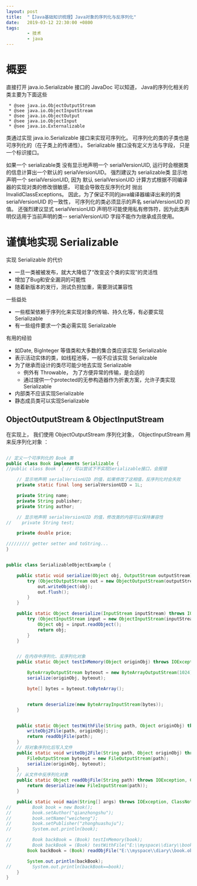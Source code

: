 ```yaml
---
layout: post
title:  "【Java基础知识梳理】Java对象的序列化与反序列化"
date:   2019-03-12 22:30:00 +0800
tags:
        - 技术
        - java
---
```


# 概要
直接打开 java.io.Serializable 接口的 JavaDoc 可以知道， Java的序列化相关的类主要为下面这些
```
 * @see java.io.ObjectOutputStream
 * @see java.io.ObjectInputStream
 * @see java.io.ObjectOutput
 * @see java.io.ObjectInput
 * @see java.io.Externalizable
```

类通过实现 java.io.Serializable 接口来实现可序列化。  可序列化的类的子类也是可序列化的（在子类上的传递性）。 Serializable 接口没有定义方法与字段， 只是一个标识接口。 

  
如果一个 serializable类 没有显示地声明一个 serialVersionUID, 运行时会根据类的信息计算出一个默认的 serialVersionUID。  强烈建议为 serializable类 显示地声明一个 serialVersionUID, 因为 默认 serialVersionUID 计算方式根据不同编译器的实现对类的修改很敏感， 可能会导致在反序列化时 抛出 InvalidClassExceptions。 因此，为了保证不同的java编译器编译出来的的类 serialVersionUID 的一致性， 可序列化的类必须显示的声名 serialVersionUID 的值。
还强烈建议显式 serialVersionUID 声明尽可能使用私有修饰符，因为此类声明仅适用于当前声明的类-- serialVersionUID 字段不能作为继承成员使用。 


# 谨慎地实现 Serializable
实现 Serializable 的代价
- 一旦一类被被发布，就大大降低了“改变这个类的实现”的灵活性
- 增加了Bug和安全漏洞的可能性
- 随着新版本的发行，测试负担加重，需要测试兼容性

一些益处
- 一些框架依赖于序列化来实现对象的传输、持久化等，有必要实现 Serializable
- 有一些组件要求一个类必需实现 Serializable

有用的经验
- 如Date, BigInteger 等值类和大多数的集合类应该实现 Serializable
- 表示活动实体的类，如线程池等，一般不应该实现 Serializable
- 为了继承而设计的类尽可能少地去实现 Serializable
    + 例外有 Throwable， 为了方便异常的传输，是合适的
    + 通过提供一个protected的无参构造器作为折衷方案，允许子类实现Serializable
- 内部类不应该实现Serializable
- 静态成员类可以实现Serializable



## ObjectOutputStream & ObjectInputStream
在实现上， 我们使用 ObjectOutputStream 序列化对象， ObjectInputStream 用来反序列化对象 ： 

```java

// 定义一个可序列化的 Book 类
public class Book implements Serializable {
//public class Book  { // 可以尝试下不实现Serializable接口，会报错

    // 显示地声明 serialVersionUID 的值，如果修改了这相值，反序列化时会失败
    private static final long serialVersionUID = 1L; 

    private String name;
    private String publisher;
    private String author;

    // 显示地声明 serialVersionUID 的值，修改类的内容可以保持兼容性
//    private String test;

    private double price;

///////// getter setter and toString...
}


public class SerializableObjectExample {

    public static void serialize(Object obj, OutputStream outputStream) throws IOException {
        try (ObjectOutputStream out = new ObjectOutputStream(outputStream)) {
            out.writeObject(obj);
            out.flush();
        }
    }

    public static Object deserialize(InputStream inputStream) throws IOException, ClassNotFoundException {
        try (ObjectInputStream input = new ObjectInputStream(inputStream)) {
            Object obj = input.readObject();
            return obj;
        }
    }


    // 在内存中序列化、反序列化对象
    public static Object testInMemory(Object originObj) throws IOException, ClassNotFoundException {

        ByteArrayOutputStream byteout = new ByteArrayOutputStream(1024);
        serialize(originObj, byteout);

        byte[] bytes = byteout.toByteArray();


        return deserialize(new ByteArrayInputStream(bytes));
    }


    public static Object testWithFile(String path, Object originObj) throws IOException, ClassNotFoundException {
        writeObj2File(path, originObj);
        return readObjFile(path);
    }
    // 将对象序列化后写入文件
    public static void writeObj2File(String path, Object originObj) throws IOException {
        FileOutputStream byteout = new FileOutputStream(path);
        serialize(originObj, byteout);
    }
    // 从文件中反序列化对象
    public static Object readObjFile(String path) throws IOException, ClassNotFoundException {
        return deserialize(new FileInputStream(path));
    }

    public static void main(String[] args) throws IOException, ClassNotFoundException {
//        Book book = new Book();
//        book.setAuthor("qianzhongshu");
//        book.setName("weicheng");
//        book.setPublisher("zhonghuashuju");
//        System.out.println(book);

//        Book backBook = (Book) testInMemory(book);
//        Book backBook = (Book) testWithFile("E:\\myspace\\diary\\book.obj", book);
        Book backBook = (Book) readObjFile("E:\\myspace\\diary\\book.obj");

        System.out.println(backBook);
//        System.out.println(backBook==book);
    }
}

```
